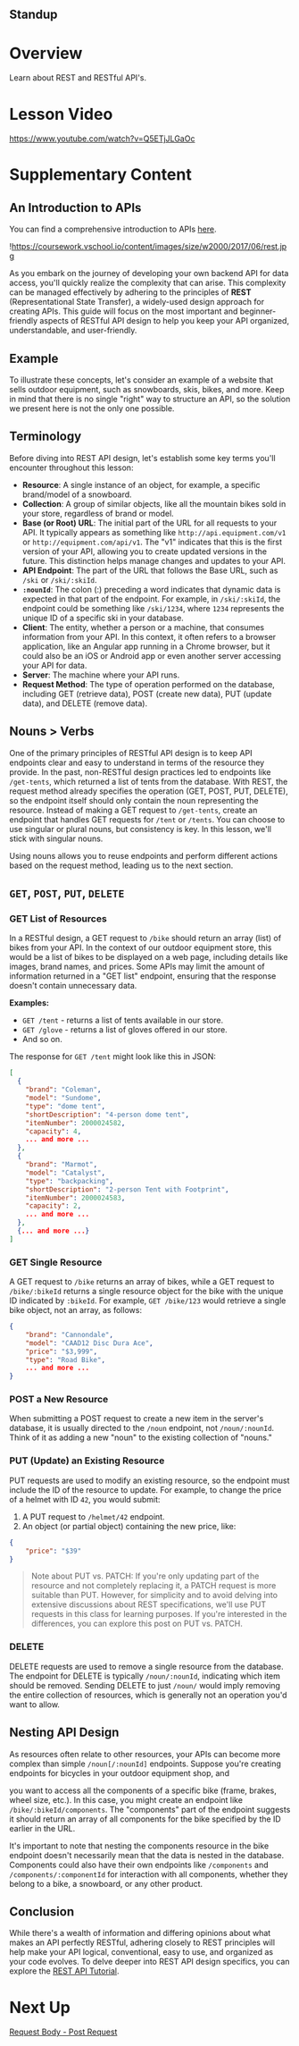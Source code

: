## Standup


# Overview

Learn about REST and RESTful API's. 

# Lesson Video

https://www.youtube.com/watch?v=Q5ETjJLGaOc

# Supplementary Content

## An Introduction to APIs

You can find a comprehensive introduction to APIs [here](https://zapier.com/learn/apis/).

!https://coursework.vschool.io/content/images/size/w2000/2017/06/rest.jpg

As you embark on the journey of developing your own backend API for data access, you'll quickly realize the complexity that can arise. This complexity can be managed effectively by adhering to the principles of **REST** (Representational State Transfer), a widely-used design approach for creating APIs. This guide will focus on the most important and beginner-friendly aspects of RESTful API design to help you keep your API organized, understandable, and user-friendly.

## Example

To illustrate these concepts, let's consider an example of a website that sells outdoor equipment, such as snowboards, skis, bikes, and more. Keep in mind that there is no single "right" way to structure an API, so the solution we present here is not the only one possible.

## Terminology

Before diving into REST API design, let's establish some key terms you'll encounter throughout this lesson:

- **Resource**: A single instance of an object, for example, a specific brand/model of a snowboard.
- **Collection**: A group of similar objects, like all the mountain bikes sold in your store, regardless of brand or model.
- **Base (or Root) URL**: The initial part of the URL for all requests to your API. It typically appears as something like `http://api.equipment.com/v1` or `http://equipment.com/api/v1`. The "v1" indicates that this is the first version of your API, allowing you to create updated versions in the future. This distinction helps manage changes and updates to your API.
- **API Endpoint**: The part of the URL that follows the Base URL, such as `/ski` or `/ski/:skiId`.
- **`:nounId`**: The colon (:) preceding a word indicates that dynamic data is expected in that part of the endpoint. For example, in `/ski/:skiId`, the endpoint could be something like `/ski/1234`, where `1234` represents the unique ID of a specific ski in your database.
- **Client**: The entity, whether a person or a machine, that consumes information from your API. In this context, it often refers to a browser application, like an Angular app running in a Chrome browser, but it could also be an iOS or Android app or even another server accessing your API for data.
- **Server**: The machine where your API runs.
- **Request Method**: The type of operation performed on the database, including GET (retrieve data), POST (create new data), PUT (update data), and DELETE (remove data).

## Nouns > Verbs

One of the primary principles of RESTful API design is to keep API endpoints clear and easy to understand in terms of the resource they provide. In the past, non-RESTful design practices led to endpoints like `/get-tents`, which returned a list of tents from the database. With REST, the request method already specifies the operation (GET, POST, PUT, DELETE), so the endpoint itself should only contain the noun representing the resource. Instead of making a GET request to `/get-tents`, create an endpoint that handles GET requests for `/tent` or `/tents`. You can choose to use singular or plural nouns, but consistency is key. In this lesson, we'll stick with singular nouns.

Using nouns allows you to reuse endpoints and perform different actions based on the request method, leading us to the next section.

## `GET`, `POST`, `PUT`, `DELETE`

### GET List of Resources

In a RESTful design, a GET request to `/bike` should return an array (list) of bikes from your API. In the context of our outdoor equipment store, this would be a list of bikes to be displayed on a web page, including details like images, brand names, and prices. Some APIs may limit the amount of information returned in a "GET list" endpoint, ensuring that the response doesn't contain unnecessary data.

**Examples:**

- `GET /tent` - returns a list of tents available in our store.
- `GET /glove` - returns a list of gloves offered in our store.
- And so on.

The response for `GET /tent` might look like this in JSON:

```json
[
  {
    "brand": "Coleman",
    "model": "Sundome",
    "type": "dome tent",
    "shortDescription": "4-person dome tent",
    "itemNumber": 2000024582,
    "capacity": 4,
    ... and more ...
  },
  {
    "brand": "Marmot",
    "model": "Catalyst",
    "type": "backpacking",
    "shortDescription": "2-person Tent with Footprint",
    "itemNumber": 2000024583,
    "capacity": 2,
    ... and more ...
  },
  {... and more ...}
]

```

### GET Single Resource

A GET request to `/bike` returns an array of bikes, while a GET request to `/bike/:bikeId` returns a single resource object for the bike with the unique ID indicated by `:bikeId`. For example, `GET /bike/123` would retrieve a single bike object, not an array, as follows:

```json
{
    "brand": "Cannondale",
    "model": "CAAD12 Disc Dura Ace",
    "price": "$3,999",
    "type": "Road Bike",
    ... and more ...
}

```

### POST a New Resource

When submitting a POST request to create a new item in the server's database, it is usually directed to the `/noun` endpoint, not `/noun/:nounId`. Think of it as adding a new "noun" to the existing collection of "nouns."

### PUT (Update) an Existing Resource

PUT requests are used to modify an existing resource, so the endpoint must include the ID of the resource to update. For example, to change the price of a helmet with ID `42`, you would submit:

1. A PUT request to `/helmet/42` endpoint.
2. An object (or partial object) containing the new price, like:

```json
{
    "price": "$39"
}

```

> Note about PUT vs. PATCH: If you're only updating part of the resource and not completely replacing it, a PATCH request is more suitable than PUT. However, for simplicity and to avoid delving into extensive discussions about REST specifications, we'll use PUT requests in this class for learning purposes. If you're interested in the differences, you can explore this post on PUT vs. PATCH.
> 

### DELETE

DELETE requests are used to remove a single resource from the database. The endpoint for DELETE is typically `/noun/:nounId`, indicating which item should be removed. Sending DELETE to just `/noun/` would imply removing the entire collection of resources, which is generally not an operation you'd want to allow.

## Nesting API Design

As resources often relate to other resources, your APIs can become more complex than simple `/noun[/:nounId]` endpoints. Suppose you're creating endpoints for bicycles in your outdoor equipment shop, and

you want to access all the components of a specific bike (frame, brakes, wheel size, etc.). In this case, you might create an endpoint like `/bike/:bikeId/components`. The "components" part of the endpoint suggests it should return an array of all components for the bike specified by the ID earlier in the URL.

It's important to note that nesting the components resource in the bike endpoint doesn't necessarily mean that the data is nested in the database. Components could also have their own endpoints like `/components` and `/components/:componentId` for interaction with all components, whether they belong to a bike, a snowboard, or any other product.

## Conclusion

While there's a wealth of information and differing opinions about what makes an API perfectly RESTful, adhering closely to REST principles will help make your API logical, conventional, easy to use, and organized as your code evolves. To delve deeper into REST API design specifics, you can explore the [REST API Tutorial](http://www.restapitutorial.com/).

# Next Up

[Request Body - Post Request](https://www.notion.so/Request-Body-Post-Request-09baf6b2a6ab448cbb849df4c66d19f1?pvs=21)